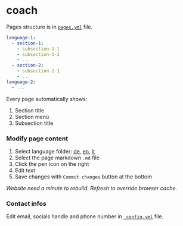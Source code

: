 # coach

Pages structure is in [`pages.yml`](https://github.com/trasparente/coach/blob/main/_data/pages.yml) file.

```yml
language-1:
  - section-1:
    - subsection-1-1
    - subsection-1-2
    - ...
  - section-2:
    - subsection-2-1
    - ...
language-2:
  - ...
```

Every page automatically shows:
1. Section title
1. Section menù
1. Subsection title

### Modify page content

1. Select language folder: [de](https://github.com/trasparente/coach/tree/main/de), [en](https://github.com/trasparente/coach/tree/main/en), [it](https://github.com/trasparente/coach/tree/main/it)
1. Select the page markdown `.md` file
1. Click the pen icon on the right
1. Edit text
1. Save changes with `Commit changes` button at the bottom

*Website need a minute to rebuild. Refresh to override browser cache.*

### Contact infos

Edit email, socials handle and phone number in [`_config.yml`](https://github.com/trasparente/coach/blob/main/_config.yml) file.

